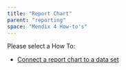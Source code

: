 ```yaml
---
title: "Report Chart"
parent: "reporting"
space: "Mendix 4 How-to's"
---
```

Please select a How To:

*   [Connect a report chart to a data set](connect-a-report-chart-to-a-data-set)
